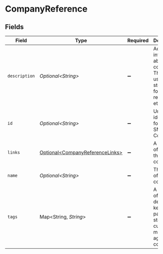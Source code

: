# CompanyReference


## Fields

| Field                                                                                             | Type                                                                                              | Required                                                                                          | Description                                                                                       | Example                                                                                           |
| ------------------------------------------------------------------------------------------------- | ------------------------------------------------------------------------------------------------- | ------------------------------------------------------------------------------------------------- | ------------------------------------------------------------------------------------------------- | ------------------------------------------------------------------------------------------------- |
| `description`                                                                                     | *Optional\<String>*                                                                               | :heavy_minus_sign:                                                                                | Additional information about the company. This can be used to store foreign IDs, references, etc. | Requested early access to the new financing scheme.                                               |
| `id`                                                                                              | *Optional\<String>*                                                                               | :heavy_minus_sign:                                                                                | Unique identifier for your SMB in Codat.                                                          | 8a210b68-6988-11ed-a1eb-0242ac120002                                                              |
| `links`                                                                                           | [Optional\<CompanyReferenceLinks>](../../models/components/CompanyReferenceLinks.md)              | :heavy_minus_sign:                                                                                | A collection of links for the company.                                                            |                                                                                                   |
| `name`                                                                                            | *Optional\<String>*                                                                               | :heavy_minus_sign:                                                                                | The name of the company                                                                           | Codat Ltd.                                                                                        |
| `tags`                                                                                            | Map\<String, *String*>                                                                            | :heavy_minus_sign:                                                                                | A collection of user-defined key-value pairs that store custom metadata against the company.      |                                                                                                   |